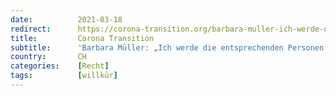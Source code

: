 ```yaml
---
date:          2021-03-18
redirect:      https://corona-transition.org/barbara-muller-ich-werde-die-entsprechenden-personen-wegen-notigung-drohung-und
title:         Corona Transition
subtitle:      'Barbara Müller: „Ich werde die entsprechenden Personen wegen Nötigung, Drohung und Körperverletzung anzeigen“'
country:       CH
categories:    [Recht]
tags:          [willkür]
---
```

